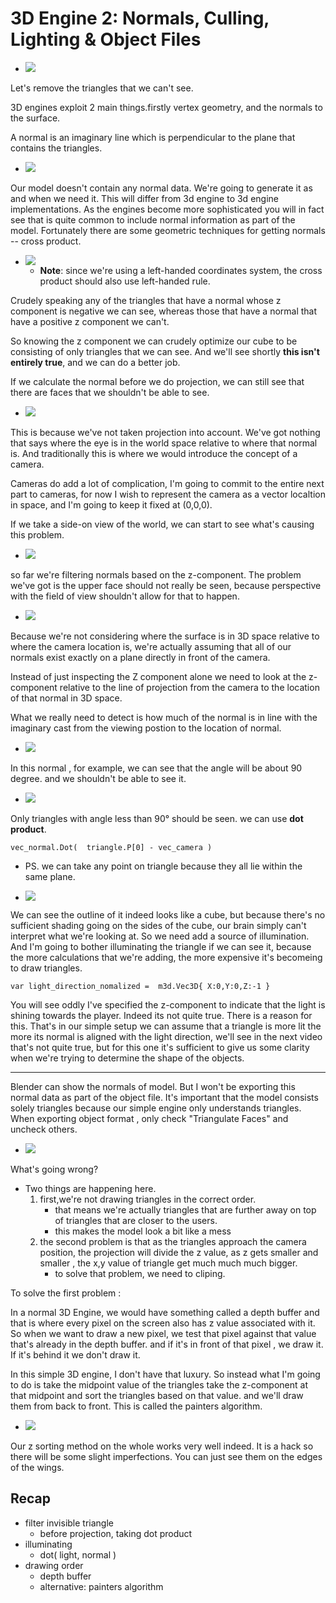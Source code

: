 # 3D Engine 2: Normals, Culling, Lighting & Object Files

- ![](imgs/3d_13.png)

Let's remove the triangles that we can't see.

3D engines exploit 2 main things.firstly vertex geometry, and the normals to the surface.

A normal is an imaginary line which is perpendicular to the plane that contains the triangles.

- ![](imgs/3d2_0.png)

Our model doesn't contain any normal data. We're going to generate it as and when we need it. This will differ from 3d engine to 3d engine implementations. As the engines become more sophisticated you will in fact see that is quite common to include normal information as part of the model. Fortunately there are some geometric techniques for getting normals -- cross product.

- ![](imgs/3d2_1.png)
    - **Note**: since we're using a left-handed coordinates system, the cross product should also use left-handed rule.

Crudely speaking any of the triangles that have a normal whose z component is negative we can see, whereas those that have a normal that have a positive z component we can't. 

So knowing the z component we can crudely optimize our cube to be consisting of only triangles that we can see. And we'll see shortly **this isn't entirely true**, and we can do a better job.

If we calculate the normal before we do projection, we can still see that there are faces that we shouldn't be able to see.

- ![](imgs/3d2_2.png)

This is because we've not taken projection into account. We've got nothing that says where the eye is in the world space relative to where that normal is. And traditionally this is where we would introduce the concept of a camera.

Cameras do add a lot of complication, I'm going to commit to the entire next part to cameras, for now I wish to represent the camera as a vector localtion in space, and I'm going to keep it fixed at (0,0,0).

If we take a side-on view of the world, we can start to see what's causing this problem. 

- ![](imgs/3d2_3.png)

so far we're filtering normals based on the z-component.   The problem we've got is the upper face should not really be seen, because perspective with the field of view shouldn't allow for that to happen. 

- ![](imgs/3d2_4.png)

Because we're not considering where the surface is in 3D space relative to where the camera location is, we're actually assuming that all of our normals exist exactly on a plane directly in front of the camera. 

Instead of just inspecting the Z component alone we need to look at the z-component relative to the line of projection from the camera to the location of that normal in 3D space. 

What we really need to detect is how much of the normal is in line with the imaginary cast from the viewing postion to the location of normal.

- ![](imgs/3d2_5.png)

In this normal , for example, we can see that the angle will be about 90 degree. and we shouldn't be able to see it.

- ![](imgs/3d2_6.png)

Only triangles with angle less than 90° should be seen.  we can use **dot product**.

```
vec_normal.Dot(  triangle.P[0] - vec_camera )
```

- PS. we can take any point on triangle because they all lie within the same plane.

- ![](imgs/3d2_7.png)

We can see the outline of it indeed looks like a cube, but because there's no sufficient shading going on the sides of the cube, our brain simply can't interpret what we're looking at. So we need add a source of illumination.  And I'm going to bother illuminating the triangle if we can see it, because the more calculations that we're adding, the more expensive it's becomeing to draw triangles. 

```
var light_direction_nomalized =  m3d.Vec3D{ X:0,Y:0,Z:-1 }
```

You will see oddly I've specified the z-component to indicate that the light is shining towards the player. Indeed its not quite true. There is a reason for this.  That's in our simple setup we can assume that a triangle is more lit the more its normal is aligned with the light direction, we'll see in the next video that's not quite true, but for this one it's sufficient to give us some clarity when we're trying to determine the shape of the objects. 

---------

Blender can show the normals of model. But I won't be exporting this normal data as part of the object file. It's important that the model consists solely triangles because our simple engine only understands triangles. When exporting object format ,  only check "Triangulate Faces" and uncheck others.

- ![](imgs/3d2_8.png)

What's going wrong?

- Two things are happening here. 
    1. first,we're not drawing triangles in the correct order.
        - that means we're actually triangles that are further away on top of triangles that are closer to the users. 
        - this makes the model look a bit like a mess
    2. the second problem is that as the triangles approach the camera position, the projection will divide the z value, as z gets smaller and smaller , the x,y value of triangle get much much much bigger. 
        - to solve that problem, we need to cliping.

To solve the first problem :

In a normal 3D Engine, we would have something called a depth buffer and that is where every pixel on the screen also has z value associated with it. So when we want to draw a new pixel, we test that pixel against that value that's already in the depth buffer.  and if it's in front of that pixel , we draw it. If it's behind it we don't draw it. 

In this simple 3D engine, I don't have that luxury. So instead what I'm going to do is take the midpoint value of the triangles take the z-component at that midpoint and sort the triangles based on that value. and we'll draw them from back to front. This is called the painters algorithm.

- ![](imgs/3d2_9.png)

Our z sorting method on the whole works very well indeed. It is a hack so there will be some slight imperfections. You can just see them on the edges of the wings. 


## Recap 

- filter invisible triangle
    - before projection, taking dot product
- illuminating
    - dot( light, normal )
- drawing order
    - depth buffer
    - alternative: painters algorithm


